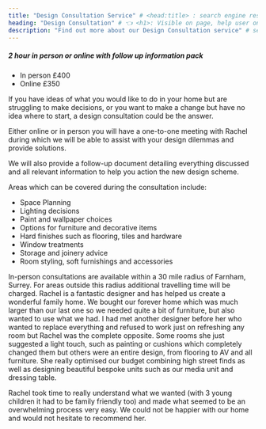 ```yaml
---
title: "Design Consultation Service" # <head:title> : search engine results, social shares
heading: "Design Consultation" # 👈 <h1>: Visible on page, help user on the page
description: "Find out more about our Design Consultation service" # seo/social preview
---
```

##### 2 hour in person or online with follow up information pack

- In person £400
- Online £350

If you have ideas of what you would like to do in your home but are struggling to make decisions, or you want to make a change but have no idea where to start, a design consultation could be the answer. 

Either online or in person you will have a one-to-one meeting with Rachel during which we will be able to assist with your design dilemmas and provide solutions. 

We will also provide a follow-up document detailing everything discussed and all relevant information to help you action the new design scheme.

Areas which can be covered during the consultation include:

- Space Planning
- Lighting decisions
- Paint and wallpaper choices
- Options for furniture and decorative items
- Hard finishes such as flooring, tiles and hardware
- Window treatments
- Storage and joinery advice
- Room styling, soft furnishings and accessories

In-person consultations are available within a 30 mile radius of Farnham, Surrey. For areas outside this radius additional travelling time will be charged.
<Testimonial link="https://www.houzz.co.uk/viewReview/1671264/rachel-power-design-review">
Rachel is a fantastic designer and has helped us create a wonderful family home. We bought our forever home which was much larger than our last one so we needed quite a bit of furniture, but also wanted to use what we had. I had met another designer before her who wanted to replace everything and refused to work just on refreshing any room but Rachel was the complete opposite. Some rooms she just suggested a light touch, such as painting or cushions which completely changed them but others were an entire design, from flooring to AV and all furniture. She really optimised our budget combining high street finds as well as designing beautiful bespoke units such as our media unit and dressing table.

Rachel took time to really understand what we wanted (with 3 young children it had to be family friendly too) and made what seemed to be an overwhelming process very easy. We could not be happier with our home and would not hesitate to recommend her.
</Testimonial>